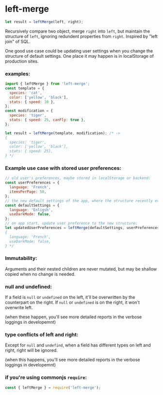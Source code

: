 # left-merge

```js
let result = leftMerge(left, right);
```

Recursively compare two object, merge `right` into `left`, but maintain the structure of `left`, ignoring redundent properties from `right`. Inspired by "left join" of SQL.

One good use case could be updating user settings when you change the structure of default settings. One place it may happen is in localStorage of production sites.

### examples:

```js
import { leftMerge } from 'left-merge';
const template = {
  species: 'cat',
  color: ['yellow', 'black'],
  stats: { speed: 10 },
};
const modification = {
  species: 'tiger',
  stats: { speed: 25, canFly: true },
};

let result = leftMerge(template, modification); /* ->
{
  species: 'tiger',
  color: ['yellow', 'black'],
  stats: { speed: 25},
} */
```

### Example use case with stored user preferences:

```js
// old user's preferences, maybe stored in localStorage or backend:
const userPreferences = {
  language: 'French',
  itemsPerPage: 50,
};
// the new default settings of the app, where the structure recently evolved:
const defaultSettings = {
  language: 'Enligsh',
  useDarkMode: false,
};
// on app start, update user preference to the new structure:
let updatedUserPreferences = leftMerge(defaultSettings, userPreferences); /* ->
{
  language: 'French',
  useDarkMode: false,
} */
```

### Immutability:

Arguments and their nested children are never mutated, but may be shallow copied when no change is needed.

### null and undefined:

If a field is `null` or `undefined` on the left, it'll be overwritten by the counterpart on the right. If `null` or `undefined` is on the right, it won't overwrite left.

(when these happen, you'll see more detailed reports in the verbose loggings in developemnt)

### type conflicts of left and right:

Except for `null` and `undefind`, when a field has different types on left and right, right will be ignored.

(when this happens, you'll see more detailed reports in the verbose loggings in developemnt)

### if you're using commonjs `require`:

```js
const { leftMerge } = require('left-merge');
```
